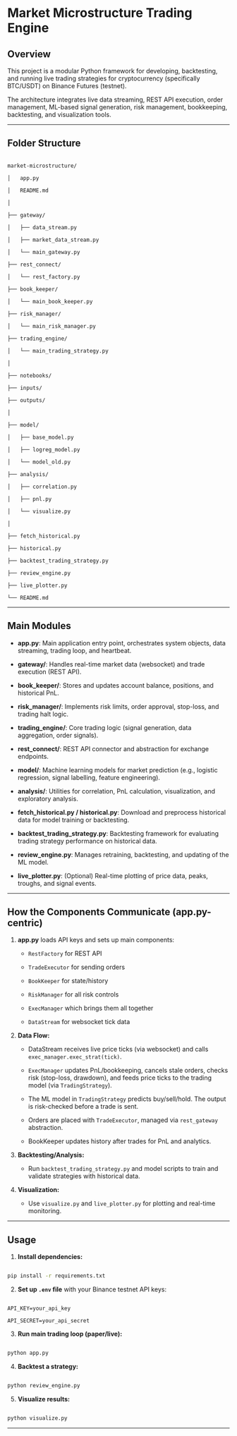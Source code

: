 # Market Microstructure Trading Engine

## Overview

This project is a modular Python framework for developing, backtesting, and running live trading strategies for cryptocurrency (specifically BTC/USDT) on Binance Futures (testnet).

The architecture integrates live data streaming, REST API execution, order management, ML-based signal generation, risk management, bookkeeping, backtesting, and visualization tools.

---

## Folder Structure

```

market-microstructure/

│   app.py

│   README.md

│

├── gateway/

│   ├── data_stream.py

│   ├── market_data_stream.py

│   └── main_gateway.py

├── rest_connect/

│   └── rest_factory.py

├── book_keeper/

│   └── main_book_keeper.py

├── risk_manager/

│   └── main_risk_manager.py

├── trading_engine/

│   └── main_trading_strategy.py

│

├── notebooks/

├── inputs/

├── outputs/

│

├── model/

│   ├── base_model.py

│   ├── logreg_model.py

│   └── model_old.py

├── analysis/

│   ├── correlation.py

│   ├── pnl.py

│   └── visualize.py

│

├── fetch_historical.py

├── historical.py

├── backtest_trading_strategy.py

├── review_engine.py

├── live_plotter.py

└── README.md

```

---

## Main Modules

- **app.py**: Main application entry point, orchestrates system objects, data streaming, trading loop, and heartbeat.

- **gateway/**: Handles real-time market data (websocket) and trade execution (REST API).

- **book_keeper/**: Stores and updates account balance, positions, and historical PnL.

- **risk_manager/**: Implements risk limits, order approval, stop-loss, and trading halt logic.

- **trading_engine/**: Core trading logic (signal generation, data aggregation, order signals).

- **rest_connect/**: REST API connector and abstraction for exchange endpoints.

- **model/**: Machine learning models for market prediction (e.g., logistic regression, signal labelling, feature engineering).

- **analysis/**: Utilities for correlation, PnL calculation, visualization, and exploratory analysis.

- **fetch_historical.py / historical.py**: Download and preprocess historical data for model training or backtesting.

- **backtest_trading_strategy.py**: Backtesting framework for evaluating trading strategy performance on historical data.

- **review_engine.py**: Manages retraining, backtesting, and updating of the ML model.

- **live_plotter.py**: (Optional) Real-time plotting of price data, peaks, troughs, and signal events.

---

## How the Components Communicate (app.py-centric)

1. **app.py** loads API keys and sets up main components:

   - `RestFactory` for REST API

   - `TradeExecutor` for sending orders

   - `BookKeeper` for state/history

   - `RiskManager` for all risk controls

   - `ExecManager` which brings them all together

   - `DataStream` for websocket tick data

2. **Data Flow:**

   - DataStream receives live price ticks (via websocket) and calls `exec_manager.exec_strat(tick)`.

   - `ExecManager` updates PnL/bookkeeping, cancels stale orders, checks risk (stop-loss, drawdown), and feeds price ticks to the trading model (via `TradingStrategy`).

   - The ML model in `TradingStrategy` predicts buy/sell/hold. The output is risk-checked before a trade is sent.

   - Orders are placed with `TradeExecutor`, managed via `rest_gateway` abstraction.

   - BookKeeper updates history after trades for PnL and analytics.

3. **Backtesting/Analysis:**

   - Run `backtest_trading_strategy.py` and model scripts to train and validate strategies with historical data.

4. **Visualization:**

   - Use `visualize.py` and `live_plotter.py` for plotting and real-time monitoring.

---

## Usage

1. **Install dependencies:**

```bash

pip install -r requirements.txt

```

2. **Set up `.env` file** with your Binance testnet API keys:

```env

API_KEY=your_api_key

API_SECRET=your_api_secret

```

3. **Run main trading loop (paper/live):**

```bash

python app.py

```

4. **Backtest a strategy:**

```bash

python review_engine.py

```

5. **Visualize results:**

```bash

python visualize.py

```

---
